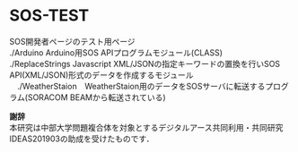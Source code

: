 # SOS-TEST
SOS開発者ページのテスト用ページ<br>
  ./Arduino Arduino用SOS APIプログラムモジュール(CLASS) <br>
  ./ReplaceStrings Javascript XML/JSONの指定キーワードの置換を行いSOS API(XML/JSON)形式のデータを作成するモジュール<br>
　./WeatherStaion　WeatherStaion用のデータをSOSサーバに転送するプログラム(SORACOM BEAMから転送されている)<br>
 
 
 <p><b>謝辞<br></b>
 本研究は中部大学問題複合体を対象とするデジタルアース共同利用・共同研究IDEAS201903の助成を受けたものです．
 </p>
 
